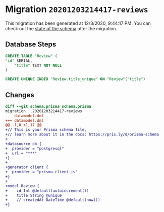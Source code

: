 # Migration `20201203214417-reviews`

This migration has been generated at 12/3/2020, 9:44:17 PM.
You can check out the [state of the schema](./schema.prisma) after the migration.

## Database Steps

```sql
CREATE TABLE "Review" (
"id" SERIAL,
    "title" TEXT NOT NULL
)

CREATE UNIQUE INDEX "Review.title_unique" ON "Review"("title")
```

## Changes

```diff
diff --git schema.prisma schema.prisma
migration ..20201203214417-reviews
--- datamodel.dml
+++ datamodel.dml
@@ -1,0 +1,17 @@
+// This is your Prisma schema file,
+// learn more about it in the docs: https://pris.ly/d/prisma-schema
+
+datasource db {
+  provider = "postgresql"
+  url = "***"
+}
+
+generator client {
+  provider = "prisma-client-js"
+}
+
+model Review {
+    id Int @default(autoincrement())
+    title String @unique
+    // createdAt DateTime @default(now())
+}
```


